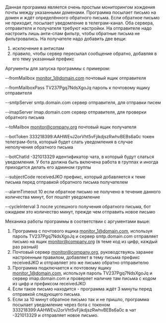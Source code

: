 Данная программа является очень простым мониторингом хождения почты между указанными доменами. 
Программа посылает письмо на домен и ждёт определённого обратного письма. Если обратное письмо не приходит, посылает уведомление в телеграм-канал.
Оба сервера, отправителя и получателя требуют настройки. 
На отправителе надо настроить лишь анти-спам фильтр, чтобы обратные письма не фильтровались.
На получателе надо добавить две вещи: 
  1. исключение в антиспам
  2. правило, чтобы сервер пересылал сообщение обратно, добавляя в его тему указанный префикс
  
Аргументы для запуска программы с примером:

--fromMailbox monitor_1@domain.com
почтовый ящик отправителя

--fromMailboxPass TV237Pgq7NdsXgoJq
пароль к почтовому ящику отправителя

--smtpServer smtp.domain.com
сервер отправителя, для отправки писем

--imapServer imap.domain.com
сервер отправителя, для проверки обратного письма

--toMailbox monitor@company.org
почтовый ящик получателя

--botToken 333218399:AAHWEvJ2orVht5vFjikdjszRwhvBEBs6a0c
токен телеграм-бота, который будет слать уведомления в случае неполучения обратного письма

--botChatId -321013329
идентификатор чата, в который будут слаться уведомления. У бота должна быть включена работа в группах и иногда приходится делать его админом группы

--subjectCode receivedJKO
префикс, который добавляется к теме письма перед отправкой обратного письма получателем

--alarmTimeout 10
если обратное письмо не получено в течение данного количества минут, бот пошлёт уведомление

--cycleInterval 3
после успешного получения обратного письма, бот ожидаем это количество минут, прежде чем отправить новое письмо


Механика работы программы в соответствии с аргументами выше:
1. Программа с почтового ящика monitor_1@domain.com, используя пароль TV237Pgq7NdsXgoJq и сервер smtp.domain.com отправляет письмо на ящик monitor@company.org (в теме код из цифр, каждый раз разный)
2. Почтовый сервер monitor@company.org, руководствуясь заранее настроенным правилом, добавляет в тему письма префикс receivedJKO и отправляет это же письмо обратно отправителю
3. Программа подключается к почтовому ящику monitor_1@domain.com, используя пароль TV237Pgq7NdsXgoJq и сервер imap.domain.com и проверяет наличие там письма с кодом из цифр и префиксом receivedJKO
4. Если такое письмо находится - программа ждёт 3 минуты перед отправкой следующего письма.
5. Если за 10 минут обратное письмо так и не пришло, программа посылает уведомление через бота с токеном 333218399:AAHWEvJ2orVht5vFjikdjszRwhvBEBs6a0c в чат -321013329 и отправляет новое письмо.
